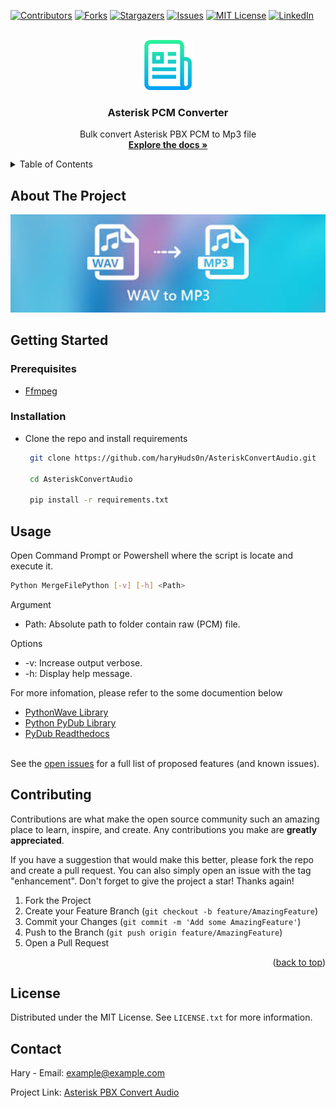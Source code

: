 <div id="top"></div>
<!--
*** Thanks for checking out the Best-README-Template. If you have a suggestion
*** that would make this better, please fork the repo and create a pull request
*** or simply open an issue with the tag "enhancement".
*** Don't forget to give the project a star!
*** Thanks again! Now go create something AMAZING! :D
-->



<!-- PROJECT SHIELDS -->
<!--
*** I'm using markdown "reference style" links for readability.
*** Reference links are enclosed in brackets [ ] instead of parentheses ( ).
*** See the bottom of this document for the declaration of the reference variables
*** for contributors-url, forks-url, etc. This is an optional, concise syntax you may use.
*** https://www.markdownguide.org/basic-syntax/#reference-style-links
-->
[![Contributors][contributors-shield]][contributors-url]
[![Forks][forks-shield]][forks-url]
[![Stargazers][stars-shield]][stars-url]
[![Issues][issues-shield]][issues-url]
[![MIT License][license-shield]][license-url]
[![LinkedIn][linkedin-shield]][linkedin-url]



<!-- PROJECT LOGO -->
<br />
<div align="center">
  <a href="https://github.com/haryHuds0n/AsteriskConvertAudio">
    <img src="images/logo.png" alt="Logo" width="80" height="80">
  </a>

<h3 align="center">Asterisk PCM Converter</h3>

  <p align="center">
    Bulk convert Asterisk PBX PCM to Mp3 file
    <br />
    <a href="#getting-started"><strong>Explore the docs »</strong></a>

  </p>
</div>



<!-- TABLE OF CONTENTS -->
<details>
  <summary>Table of Contents</summary>
  <ol>
    <li>
      <a href="#about-the-project">About The Project</a>
      <ul>
        <li><a href="#built-with">Built With</a></li>
      </ul>
    </li>
    <li>
      <a href="#getting-started">Getting Started</a>
      <ul>
        <li><a href="#prerequisites">Prerequisites</a></li>
        <li><a href="#installation">Installation</a></li>
      </ul>
    </li>
    <li><a href="#usage">Usage</a></li>
    <li><a href="#roadmap">Roadmap</a></li>
    <li><a href="#contributing">Contributing</a></li>
    <li><a href="#license">License</a></li>
    <li><a href="#contact">Contact</a></li>
    <li><a href="#acknowledgments">Acknowledgments</a></li>
  </ol>
</details>



<!-- ABOUT THE PROJECT -->
## About The Project

<img src="images/wav-to-mp3.png" alt="drawing" width="700"/>


## Getting Started
### Prerequisites

* [Ffmpeg](https://windowsloop.com/install-ffmpeg-windows-10/)


### Installation

* Clone the repo and install requirements
   ```bash
    git clone https://github.com/haryHuds0n/AsteriskConvertAudio.git
    
    cd AsteriskConvertAudio
    
    pip install -r requirements.txt
   ```
<!-- USAGE EXAMPLES -->
## Usage

Open Command Prompt or Powershell where the script is locate and execute it. 
  ```bash
  Python MergeFilePython [-v] [-h] <Path>
  ```
  Argument
  
  * Path: Absolute path to folder contain raw (PCM) file.
  
  Options
  * -v: Increase output verbose.
  * -h: Display help message.

For more infomation, please refer to the some documention below

- [PythonWave Library](https://docs.python.org/3/library/wave.html)
- [Python PyDub Library](https://github.com/jiaaro/pydub)
- [PyDub Readthedocs](https://audiosegment.readthedocs.io/en/latest/audiosegment.html)
<br/><br/>
<!-- ROADMAP -->

See the [open issues](https://github.com/haryHuds0n/AsteriskConvertAudio/issues) for a full list of proposed features (and known issues).




<!-- CONTRIBUTING -->
## Contributing

Contributions are what make the open source community such an amazing place to learn, inspire, and create. Any contributions you make are **greatly appreciated**.

If you have a suggestion that would make this better, please fork the repo and create a pull request. You can also simply open an issue with the tag "enhancement".
Don't forget to give the project a star! Thanks again!

1. Fork the Project
2. Create your Feature Branch (`git checkout -b feature/AmazingFeature`)
3. Commit your Changes (`git commit -m 'Add some AmazingFeature'`)
4. Push to the Branch (`git push origin feature/AmazingFeature`)
5. Open a Pull Request

<p align="right">(<a href="#top">back to top</a>)</p>



<!-- LICENSE -->
## License

Distributed under the MIT License. See `LICENSE.txt` for more information.

<!-- CONTACT -->
## Contact

Hary - Email: example@example.com

Project Link: [Asterisk PBX Convert Audio](https://github.com/haryHuds0n/AsteriskConvertAudio.git)


<!-- MARKDOWN LINKS & IMAGES -->
<!-- https://www.markdownguide.org/basic-syntax/#reference-style-links -->
[contributors-shield]: https://img.shields.io/github/contributors/haryHuds0n/AsteriskConvertAudio.svg
[contributors-url]: https://github.com/haryHuds0n/AsteriskConvertAudio/graphs/contributors
[forks-shield]: https://img.shields.io/github/forks/haryHuds0n/AsteriskConvertAudio.svg
[forks-url]: https://github.com/haryHuds0n/AsteriskConvertAudio/network/members
[stars-shield]: https://img.shields.io/github/stars/haryHuds0n/AsteriskConvertAudio.svg
[stars-url]: https://github.com/haryHuds0n/AsteriskConvertAudio/stargazers
[issues-shield]: https://img.shields.io/github/issues/haryHuds0n/AsteriskConvertAudio.svg
[issues-url]: https://github.com/haryHuds0n/AsteriskConvertAudio/issues
[license-shield]: https://img.shields.io/github/license/haryHuds0n/AsteriskConvertAudio.svg
[license-url]: https://github.com/haryHuds0n/AsteriskConvertAudio/blob/master/LICENSE.md
[linkedin-shield]: https://img.shields.io/badge/-LinkedIn-black.svg
[linkedin-url]: https://linkedin.com/in/linkedin_username
[product-screenshot]: images/screenshot.png
[thumbnail-image]: images/wav-to-mp3.png
